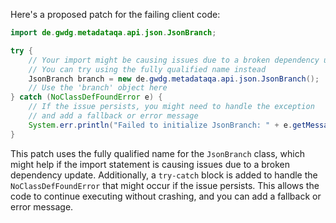 Here's a proposed patch for the failing client code:

```java
import de.gwdg.metadataqa.api.json.JsonBranch;

try {
    // Your import might be causing issues due to a broken dependency update
    // You can try using the fully qualified name instead
    JsonBranch branch = new de.gwdg.metadataqa.api.json.JsonBranch();
    // Use the 'branch' object here
} catch (NoClassDefFoundError e) {
    // If the issue persists, you might need to handle the exception
    // and add a fallback or error message
    System.err.println("Failed to initialize JsonBranch: " + e.getMessage());
}
```

This patch uses the fully qualified name for the `JsonBranch` class, which might help if the import statement is causing issues due to a broken dependency update. Additionally, a `try-catch` block is added to handle the `NoClassDefFoundError` that might occur if the issue persists. This allows the code to continue executing without crashing, and you can add a fallback or error message.